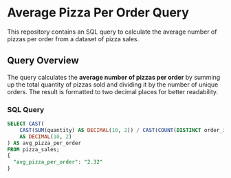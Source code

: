 # Average Pizza Per Order Query

This repository contains an SQL query to calculate the average number of pizzas per order from a dataset of pizza sales.

## Query Overview

The query calculates the **average number of pizzas per order** by summing up the total quantity of pizzas sold and dividing it by the number of unique orders. The result is formatted to two decimal places for better readability.

### SQL Query

```sql
SELECT CAST(
    CAST(SUM(quantity) AS DECIMAL(10, 2)) / CAST(COUNT(DISTINCT order_id) AS DECIMAL(10, 2))
    AS DECIMAL(10, 2)
) AS avg_pizza_per_order
FROM pizza_sales;
{
  "avg_pizza_per_order": "2.32"
}
